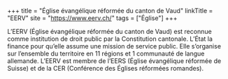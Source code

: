 +++
title = "Église évangélique réformée du canton de Vaud"
linkTitle = "EERV"
site = "https://www.eerv.ch/"
tags = ["Église"]
+++

L’EERV (Église évangélique réformée du canton de Vaud) est reconnue comme institution de droit public par la Constitution cantonale. L’État la finance pour qu’elle assume une mission de service public. Elle s’organise sur l’ensemble du territoire en 11 régions et 1 communauté de langue allemande. L’EERV est membre de l’EERS (Église évangélique réformée de Suisse) et de la CER (Conférence des Églises réformées romandes).